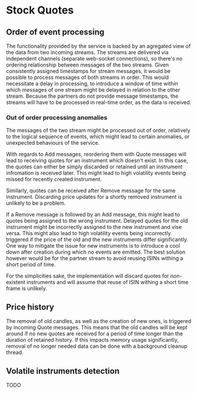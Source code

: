 # Stock Quotes

## Order of event processing

The functionality provided by the service is backed by an agregated view of the data from two incoming streams. The streams are delivered via independent channels (separate web-socket connections), so there's no ordering relationship between messages of the two streams. Given consistently assigned timestamps for stream messages, it would be possible to process messages of both streams in order. This would necessitate a delay in processing, to introduce a window of time within which messages of one stream might be delayed in relation to the other stream. Because the partners do not provide message timestamps, the streams will have to be processed in real-time order, as the data is received.

### Out of order processing anomalies

The messages of the two stream might be processed out of order, relatively to the logical sequence of events, which might lead to certain anomalies, or unexpected behaviours of the service.

With regards to Add messages, reordering them with Quote messages will lead to receiving quotes for an instrument which doesn't exist. In this case, the quotes can either be simply discarded or retained until an instrument infromation is received later. This might lead to high volatility events being missed for recently created instrument.

Similarly, quotes can be received after Remove message for the same instrument. Discarding price updates for a shortly removed instrument is unlikely to be a problem.

If a Remove message is followed by an Add message, this might lead to quotes being assigned to the wrong instrument. Delayed quotes for the old instrument might be incorrectly assigned to the new instrument and vise versa. This might also lead to high volatility events being incorrectly triggered if the price of the old and the new instruments differ significantly. One way to mitigate the issue for new instruments is to introduce a cool down after creation during which no events are emitted. The best solution however would be for the partner stream to avoid reusing ISINs withing a short period of time.

For the simplicities sake, the implementation will discard quotes for non-existent instruments and will assume that reuse of ISIN withing a short time frame is unlikely.

## Price history

The removal of old candles, as well as the creation of new ones, is triggered by incoming Quote messages. This means that the old candles will be kept around if no new quotes are received for a period of time longer than the duration of retained history. If this impacts memory usage significantly, removal of no longer needed data can be done with a background cleanup thread.

## Volatile instruments detection

TODO
